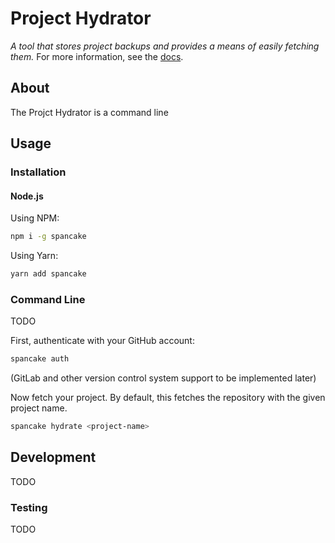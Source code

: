 # Project Hydrator
*A tool that stores project backups and provides a means of easily fetching them.*
For more information, see the [docs](https://williecubed.github.io/silver-pancake).

## About
The Projct Hydrator is a command line 

## Usage
### Installation

#### Node.js
Using NPM:
```bash
npm i -g spancake
```

Using Yarn:
```bash
yarn add spancake
```

### Command Line

TODO

First, authenticate with your GitHub account:
```bash
spancake auth
```

(GitLab and other version control system support to be implemented later)

Now fetch your project. By default, this fetches the repository with the given
project name.

```bash
spancake hydrate <project-name>
```

## Development

TODO

### Testing

TODO